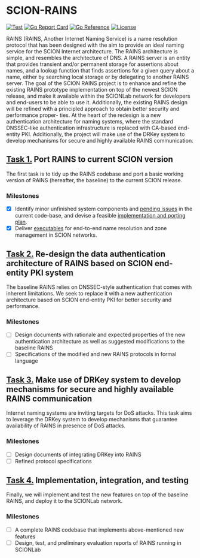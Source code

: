 # SCION-RAINS
[![Test](https://github.com/netsys-lab/scion-rains/actions/workflows/test.yml/badge.svg)](https://github.com/netsys-lab/scion-rains/actions/workflows/test.yml)
[![Go Report Card](https://goreportcard.com/badge/github.com/netsys-lab/scion-rains)](https://goreportcard.com/report/github.com/netsys-lab/scion-rains) 
[![Go Reference](https://pkg.go.dev/badge/github.com/netsys-lab/scion-rains.svg)](https://pkg.go.dev/github.com/netsys-lab/scion-rains)
[![License](https://img.shields.io/badge/License-Apache%202.0-blue.svg)](LICENSE)

RAINS (RAINS, Another Internet Naming Service) is a name resolution protocol that has been designed with the aim to provide an ideal naming service for the SCION Internet architecture.
The RAINS architecture is simple, and resembles the architecture of DNS. A RAINS server is an entity that provides transient and/or permanent storage for assertions about names, and a
lookup function that finds assertions for a given query about a name, either by searching local storage or by delegating to another RAINS server.
The goal of the SCION RAINS project is to enhance and refine the existing RAINS prototype implementation on top of the newest SCION release, and make it available within the SCIONLab
network for developers and end-users to be able to use it. Additionally, the existing RAINS design will be refined with a principled approach to obtain better security and performance proper-
ties. At the heart of the redesign is a new authentication architecture for naming systems, where the standard DNSSEC-like authentication infrastructure is replaced with CA-based end-entity
PKI. Additionally, the project will make use of the DRKey system to develop mechanisms for secure and highly available RAINS communication.

## [Task 1.](https://github.com/netsys-lab/scion-rains/projects/2) Port RAINS to current SCION version
The first task is to tidy up the RAINS codebase and port a basic working version of RAINS (hereafter, the baseline) to the current SCION release.

### Milestones
- [x] Identify minor unfinished system components and [pending issues](https://github.com/netsys-lab/scion-rains/projects/2) in the current code-base, and devise a feasible [implementation and porting plan](./planning/implementation_plan.md).
- [x] Deliver [executables](https://github.com/netsys-lab/scion-rains/actions/runs/1535615463#artifacts) for end-to-end name resolution and zone management in SCION networks.

## [Task 2.](https://github.com/netsys-lab/scion-rains/projects/3) Re-design the data authentication architecture of RAINS based on SCION end-entity PKI system

The baseline RAINS relies on DNSSEC-style authentication that comes with inherent limitations. We seek to replace it with a new authentication architecture based on SCION end-entity PKI for better security and performance.

### Milestones
- [ ] Design documents with rationale and expected properties of the new authentication architecture as well as suggested modifications to the baseline RAINS
- [ ] Specifications of the modified and new RAINS protocols in formal language

## [Task 3.](https://github.com/netsys-lab/scion-rains/projects/4) Make use of DRKey system to develop mechanisms for secure and highly available RAINS communication

Internet naming systems are inviting targets for DoS attacks. This task aims to leverage the DRKey system to develop mechanisms that guarantee availability of RAINS in presence of DoS attacks.

### Milestones

- [ ] Design documents of integrating DRKey into RAINS
- [ ] Refined protocol specifications

## [Task 4.](https://github.com/netsys-lab/scion-rains/projects/5) Implementation, integration, and testing

Finally, we will implement and test the new features on top of the baseline RAINS, and deploy it to the SCIONLab network.

### Milestones
- [ ] A complete RAINS codebase that implements above-mentioned new features
- [ ] Design, test, and preliminary evaluation reports of RAINS running in SCIONLab

